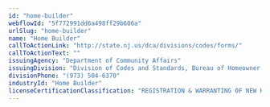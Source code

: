```yaml
---
id: "home-builder"
webflowId: "5f772991dd6a498ff29b606a"
urlSlug: "home-builder"
name: "Home Builder"
callToActionLink: "http://state.nj.us/dca/divisions/codes/forms/"
callToActionText: ""
issuingAgency: "Department of Community Affairs"
issuingDivision: "Division of Codes and Standards, Bureau of Homeowner Protection"
divisionPhone: "(973) 504-6370"
industryId: "Home Builder"
licenseCertificationClassification: "REGISTRATION & WARRANTING OF NEW HOMES"
---
```

